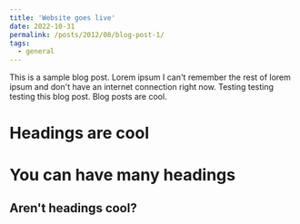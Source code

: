 ```yaml
---
title: 'Website goes live'
date: 2022-10-31
permalink: /posts/2012/08/blog-post-1/
tags:
  - general
---
```


This is a sample blog post. Lorem ipsum I can't remember the rest of lorem ipsum and don't have an internet connection right now. Testing testing testing this blog post. Blog posts are cool.

Headings are cool
======

You can have many headings
======

Aren't headings cool?
------